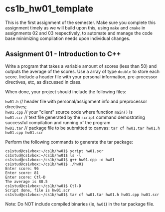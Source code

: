 # cs1b_hw01_template

This is the first assignment of the semester.  Make sure you complete this assignment timely as we will build upon this, using `make` and `cmake` in assignments 02 and 03 respectively, to automate and manage the code base minimizing compilation needs upon individual changes. 

## Assignment 01 - Introduction to C++

Write a program that takes a variable amount of scores (less than 50) and outputs the average of the scores.  Use a array of type `double` to store each score. Include a header file with your personal information, pre-processor directives, etc, as discussed in class.  

When done, your project should include the following files:  

`hw01.h` // header file with personal/assignment info and preprocessor directives;  
`hw01.cpp` // your "client" source code where function `main()` is  
`hw01.scr` // text file generated by the `script` command demostrating successful compilation and running of the program  
`hw01.tar` // package file to be submitted to canvas: `tar cf hw01.tar hw01.h hw01.cpp hw01.scr`  

Perform the following commands to generate the tar package:

`cs1stud@cs1vbox:~/cs1b/hw01$ script hw01.scr` <br/>
`cs1stud@cs1vbox:~/cs1b/hw01$ ls -l` <br/>
`cs1stud@cs1vbox:~/cs1b/hw01$ g++ hw01.cpp -o hw01` <br/>
`cs1stud@cs1vbox:~/cs1b/hw01$ ./hw01` <br/>
`Enter score: 96` <br/>
`Enter score: 81` <br/>
`Enter score: Ctl-D` <br/>
`The average is 88.5` <br/>
`cs1stud@cs1vbox:~/cs1b/hw01$ Ctl-D` <br/>
`Script done, file is hw01.scr` <br/>
`cs1stud@cs1vbox:~/cs1b/hw01$ tar cf hw01.tar hw01.h hw01.cpp hw01.scr` <br/>

Note: Do NOT include compiled binaries (ie, `hw01`) in the tar package file.


